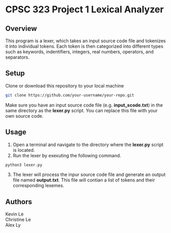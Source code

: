 # CPSC 323 Project 1 Lexical Analyzer

## Overview
This program is a lexer, which takes an input source code file and tokenizes it into individual tokens. Each token is then categorized into different types such as keywords, indentifiers, integers, real numbers, operators, and separators. 

## Setup
Clone or download this repository to your local machine
```bash
git clone https://github.com/your-username/your-repo.git
```
Make sure you have an input source code file (e.g. **input_scode.txt**) in the same directory as the **lexer.py** script. You can replace this file with your own source code.

## Usage
1. Open a terminal and navigate to the directory where the **lexer.py** script is located.
2. Run the lexer by exexuting the following command. 
```bash
python3 lexer.py
```
3. The lexer will process the inpur source code file and generate an output file named **output.txt**. This file will contian a list of tokens and their corresponding lexemes.

## Authors
Kevin Le
<br>
Christine Le
<br>
Alex Ly
